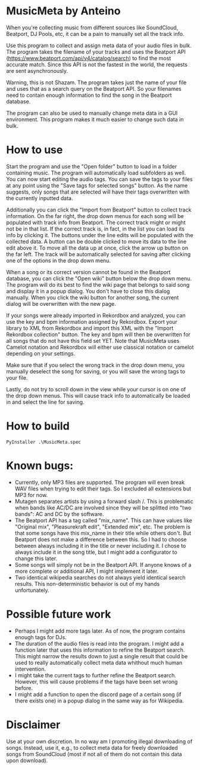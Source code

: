 # MusicMeta by Anteino

When you're collecting music from different sources like SoundCloud, Beatport, DJ Pools, etc, it can be a pain to manually set all the track info.

Use this program to collect and assign meta data of your audio files in bulk. The program takes the filename of your tracks and uses the Beatport API (https://www.beatport.com/api/v4/catalog/search) to find the most accurate match. Since this API is not the fastest in the world, the requests are sent asynchronously.

Warning, this is not Shazam. The program takes just the name of your file and uses that as a search query on the Beatport API. So your filenames need to contain enough information to find the song in the Beatport database.

The program can also be used to manually change meta data in a GUI environment. This program makes it much easier to change such data in bulk.

# How to use

Start the program and use the "Open folder" button to load in a folder containing music. The program will automatically load subfolders as well. You can now start editing the audio tags. You can save the tags to your files at any point using the "Save tags for selected songs" button. As the name suggests, only songs that are selected will have their tags overwritten with the currently inputted data.

Additionally you can click the "Import from Beatport" button to collect track information. On the far right, the drop down menus for each song will be populated with track info from Beatport. The correct track might or might not be in that list. If the correct track is, in fact, in the list you can load its info by clicking it. The buttons under the line edits will be populated with the collected data. A button can be double clicked to move its data to the line edit above it. To move all the data up at once, click the arrow up button on the far left. The track will be automatically selected for saving after clicking one of the options in the drop down menu.

When a song or its correct version cannot be found in the Beatport database, you can click the "Open wiki" button below the drop down menu. The program will do its best to find the wiki page that belongs to said song and display it in a popup dialog. You don't have to close this dialog manually. When you click the wiki button for another song, the current dialog will be overwritten with the new page.

If your songs were already imported in Rekordbox and analyzed, you can use the key and bpm information assigned by Rekordbox. Export your library to XML from Rekordbox and import this XML with the "Import Rekordbox collection" button. The key and bpm will then be overwritten for all songs that do not have this field set YET. Note that MusicMeta uses Camelot notation and Rekordbox will either use classical notation or camelot depending on your settings.

Make sure that if you select the wrong track in the drop down menu, you manually deselect the song for saving, or you will save the wrong tags to your file.

Lastly, do not try to scroll down in the view while your cursor is on one of the drop down menus. This will cause track info to automatically be loaded in and select the line for saving.

# How to build

<code>PyInstaller .\MusicMeta.spec</code>

# Known bugs:

- Currently, only MP3 files are supported. The program will even break WAV files when trying to edit their tags. So I excluded all extensions but MP3 for now.
- Mutagen separates artists by using a forward slash /. This is problematic when bands like AC/DC are involved since they will be splitted into "two bands": AC and DC by the software.
- The Beatport API has a tag called "mix_name". This can have values like "Original mix", "Pleasurekraft edit", "Extended mix", etc. The problem is that some songs have this mix_name in their title while others don't. But Beatport does not make a difference between this. So I had to choose between always including it in the title or never including it. I chose to always include it in the song title, but I might add a configurator to change this later.
- Some songs will simply not be in the Beatport API. If anyone knows of a more complete or additional API, I might implement it later.
- Two identical wikipedia searches do not always yield identical search results. This non-deterministic behavior is out of my hands unfortunately.

# Possible future work

- Perhaps I might add more tags later. As of now, the program contains enough tags for DJs.
- The duration of the audio files is read into the program. I might add a function later that uses this information to refine the Beatport search. This might narrow the results down to just a single result that could be used to really automatically collect meta data whithout much human intervention.
- I might take the current tags to further refine the Beatport search. However, this will cause problems if the tags have been set wrong before.
- I might add a function to open the discord page of a certain song (if there exists one) in a popup dialog in the same way as for Wikipedia.

# Disclaimer

Use at your own discretion. In no way am I promoting illegal downloading of songs. Instead, use it, e.g., to collect meta data for freely downloaded songs from SoundCloud (most if not all of them do not contain this data upon download).
